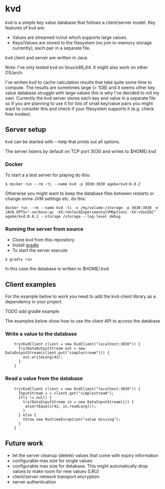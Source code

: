 # kvd

kvd is a simple key value database that follows a client/server model. Key features of kvd are:

* Values are streamed in/out which supports large values.
* Keys/Values are stored to the filesystem (no jvm in-memory storage currently), each pair in a separate file.

kvd client and server are written in Java.

Note: I've only tested kvd on linux/x86_64. It might also work on other OS/arch.

I've written kvd to cache calculation results that take quite some time to compute. The results are sometimes large (> 1GB) and it seems other key value database struggle with large values this is why I've decided to roll my own. Currently the kvd server stores each key and value in a separate file so if you are planning to use it for lots of small key/value pairs you might want to consider this and check if your filesystem supports it (e.g. check free inodes).

## Server setup

kvd can be started with --help that prints out all options.

The server listens by default on TCP port 3030 and writes to $HOME/.kvd

### Docker

To start a a test server for playing do this:
```
$ docker run --rm -ti --name kvd -p 3030:3030 agebe/kvd:0.0.2
```

Otherwise you might want to keep the database files between restarts or change some JVM settings etc. do this:
```
docker run --rm --name kvd -ti -v /my/volume:/storage -p 3030:3030 -e JAVA_OPTS="-verbose:gc -XX:+UnlockExperimentalVMOptions -XX:+UseZGC" agebe/kvd:0.0.2 --storage /storage --log-level debug
```

### Running the server from source

* Clone kvd from this repository
* Install [gradle](https://gradle.org/)
* To start the server execute
```
$ gradle run
```
In this case the database is written to $HOME/.kvd

## Client examples

For the example below to work you need to add the kvd-client library as a dependency in your project.

TODO add gradle example

The examples below show how to use the client API to access the database

### Write a value to the database
```
    try(KvdClient client = new KvdClient("localhost:3030")) {
      try(DataOutputStream out = new DataOutputStream(client.put("simplestream"))) {
        out.writeLong(42);
      }
    }
```

### Read a value from the database
```
    try(KvdClient client = new KvdClient("localhost:3030")) {
      InputStream i = client.get("simplestream");
      if(i != null) {
        try(DataInputStream in = new DataInputStream(i)) {
         assertEquals(42, in.readLong());
        }
      } else {
        throw new RuntimeException("value missing");
      }
    }
```

## Future work
* let the server cleanup (delete) values that come with expiry information
* configurable max size for single values
* configurable max size for database. This might automatically drop values to make room for new values (LRU)
* client/server network transport encryption
* server authentication

